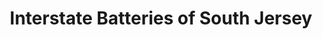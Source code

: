 ---
title: "Interstate Batteries of South Jersey"
url: /egg-harbor-township/interstate-batteries-of-south-jersey/
shop: Autowerkstatt
---